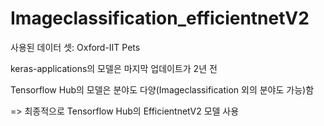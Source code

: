 # Imageclassification_efficientnetV2
사용된 데이터 셋: Oxford-IIT Pets

keras-applications의 모델은 마지막 업데이트가 2년 전

Tensorflow Hub의 모델은 분야도 다양(Imageclassification 외의 분야도 가능)함

=> 최종적으로 Tensorflow Hub의 EfficientnetV2 모델 사용

